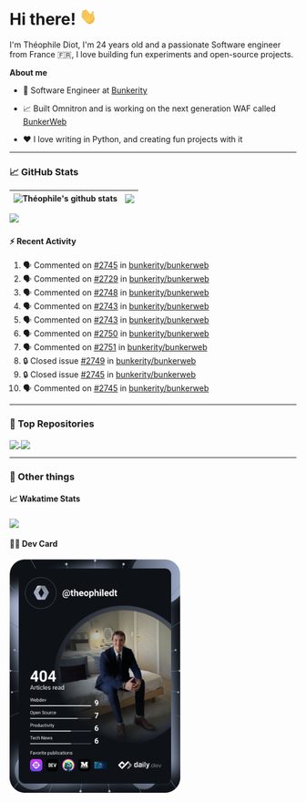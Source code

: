# Hi there! <img src="./wave.gif" width="30px" height="30px" />

I'm Théophile Diot, I'm 24 years old and a passionate Software engineer from France 🇫🇷, I love building fun experiments and open-source projects.

**About me**

- 💼 Software Engineer at [Bunkerity](https://www.bunkerity.com/)

- 📈 Built Omnitron and is working on the next generation WAF called [BunkerWeb](https://www.bunkerweb.io)

- ❤️ I love writing in Python, and creating fun projects with it

---

### 📈 GitHub Stats

| <img align="center" src="https://github-readme-stats.vercel.app/api?username=TheophileDiot&show_icons=true&include_all_commits=true&theme=algolia&hide_border=true&rank_icon=github" alt="Théophile's github stats" /> | <img align="center" src="https://github-readme-stats.vercel.app/api/top-langs/?username=TheophileDiot&layout=compact&theme=algolia&hide_border=true" /> |
| ---------------------------------------------------------------------------------------------------------------------------------------------------------------------------------------------------------------------- | ------------------------------------------------------------------------------------------------------------------------------------------------------- |

![](https://github-readme-activity-graph.vercel.app/graph?username=TheophileDiot&theme=tokyo-night)

#### :zap: Recent Activity

<!--START_SECTION:activity-->
1. 🗣 Commented on [#2745](https://github.com/bunkerity/bunkerweb/issues/2745#issuecomment-3372650145) in [bunkerity/bunkerweb](https://github.com/bunkerity/bunkerweb)
2. 🗣 Commented on [#2729](https://github.com/bunkerity/bunkerweb/issues/2729#issuecomment-3372498191) in [bunkerity/bunkerweb](https://github.com/bunkerity/bunkerweb)
3. 🗣 Commented on [#2748](https://github.com/bunkerity/bunkerweb/issues/2748#issuecomment-3372493475) in [bunkerity/bunkerweb](https://github.com/bunkerity/bunkerweb)
4. 🗣 Commented on [#2743](https://github.com/bunkerity/bunkerweb/issues/2743#issuecomment-3372482136) in [bunkerity/bunkerweb](https://github.com/bunkerity/bunkerweb)
5. 🗣 Commented on [#2743](https://github.com/bunkerity/bunkerweb/issues/2743#issuecomment-3372478973) in [bunkerity/bunkerweb](https://github.com/bunkerity/bunkerweb)
6. 🗣 Commented on [#2750](https://github.com/bunkerity/bunkerweb/issues/2750#issuecomment-3372429497) in [bunkerity/bunkerweb](https://github.com/bunkerity/bunkerweb)
7. 🗣 Commented on [#2751](https://github.com/bunkerity/bunkerweb/issues/2751#issuecomment-3372424395) in [bunkerity/bunkerweb](https://github.com/bunkerity/bunkerweb)
8. 🔒 Closed issue [#2749](https://github.com/bunkerity/bunkerweb/issues/2749) in [bunkerity/bunkerweb](https://github.com/bunkerity/bunkerweb)
9. 🔒 Closed issue [#2745](https://github.com/bunkerity/bunkerweb/issues/2745) in [bunkerity/bunkerweb](https://github.com/bunkerity/bunkerweb)
10. 🗣 Commented on [#2745](https://github.com/bunkerity/bunkerweb/issues/2745#issuecomment-3372342109) in [bunkerity/bunkerweb](https://github.com/bunkerity/bunkerweb)
<!--END_SECTION:activity-->

---

### 🔧 Top Repositories

<a href="https://github.com/bunkerity/bunkerweb">
  <img align="center" src="https://github-readme-stats.vercel.app/api/pin/?username=Bunkerity&repo=bunkerweb&theme=algolia" />
</a>
<a href="https://github.com/TheophileDiot/Omnitron">
  <img align="center" src="https://github-readme-stats.vercel.app/api/pin/?username=TheophileDiot&repo=Omnitron&theme=algolia" />
</a>

---

### 🎉 Other things

#### 📈 Wakatime Stats

<a href="https://wakatime.com/@theophile_bunkerity">
  <img align="center" src="https://github-readme-stats.vercel.app/api/wakatime?username=3aa5ce41-c253-43d9-8441-a721e446a45f&layout=compact&theme=algolia" />
</a>

#### 👨‍💻 Dev Card

<a href="https://app.daily.dev/TheophileDt">
  <img src="./devcard.svg" width="300" alt="Théophile Diot's Dev Card"/>
</a>
